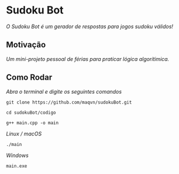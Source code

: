 # Sudoku Bot

*O Sudoku Bot é um gerador de respostas para jogos sudoku válidos!*

## Motivação

*Um mini-projeto pessoal de férias para praticar lógica algorítimica.*
 
## Como Rodar

*Abra o terminal e digite os seguintes comandos*

```
git clone https://github.com/maqvn/sudokuBot.git
```
```
cd sudokuBot/codigo
```
```
g++ main.cpp -o main
```

*Linux / macOS*

```
./main
```

*Windows*
```
main.exe
```
